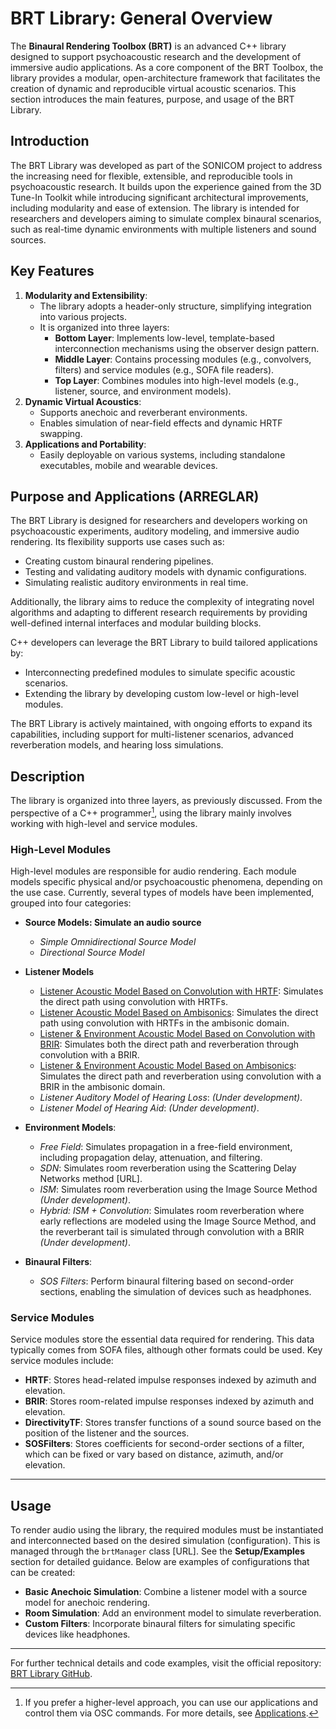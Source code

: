 # BRT Library: General Overview

The **Binaural Rendering Toolbox (BRT)** is an advanced C++ library designed to support psychoacoustic research and the development of immersive audio applications. As a core component of the BRT Toolbox, the library provides a modular, open-architecture framework that facilitates the creation of dynamic and reproducible virtual acoustic scenarios. This section introduces the main features, purpose, and usage of the BRT Library.

## Introduction

The BRT Library was developed as part of the SONICOM project to address the increasing need for flexible, extensible, and reproducible tools in psychoacoustic research. It builds upon the experience gained from the 3D Tune-In Toolkit while introducing significant architectural improvements, including modularity and ease of extension. The library is intended for researchers and developers aiming to simulate complex binaural scenarios, such as real-time dynamic environments with multiple listeners and sound sources.

## Key Features

1. **Modularity and Extensibility**:
    - The library adopts a header-only structure, simplifying integration into various projects.
    - It is organized into three layers:
        - **Bottom Layer**: Implements low-level, template-based interconnection mechanisms using the observer design pattern.
        - **Middle Layer**: Contains processing modules (e.g., convolvers, filters) and service modules (e.g., SOFA file readers).
        - **Top Layer**: Combines modules into high-level models (e.g., listener, source, and environment models).
2. **Dynamic Virtual Acoustics**:
    - Supports anechoic and reverberant environments.
    - Enables simulation of near-field effects and dynamic HRTF swapping.
3. **Applications and Portability**:
    - Easily deployable on various systems, including standalone executables, mobile and wearable devices.

## Purpose and Applications (ARREGLAR)

The BRT Library is designed for researchers and developers working on psychoacoustic experiments, auditory modeling, and immersive audio rendering. Its flexibility supports use cases such as:

- Creating custom binaural rendering pipelines.
- Testing and validating auditory models with dynamic configurations.
- Simulating realistic auditory environments in real time.

Additionally, the library aims to reduce the complexity of integrating novel algorithms and adapting to different research requirements by providing well-defined internal interfaces and modular building blocks.

C++ developers can leverage the BRT Library to build tailored applications by:

- Interconnecting predefined modules to simulate specific acoustic scenarios.
- Extending the library by developing custom low-level or high-level modules.

The BRT Library is actively maintained, with ongoing efforts to expand its capabilities, including support for multi-listener scenarios, advanced reverberation models, and hearing loss simulations.

## Description

The library is organized into three layers, as previously discussed. From the perspective of a C++ programmer[^1], using the library mainly involves working with high-level and service modules.

[^1]: If you prefer a higher-level approach, you can use our applications and control them via OSC commands. For more details, see [Applications](/BRT-Documentation/applications/).

### High-Level Modules

High-level modules are responsible for audio rendering. Each module models specific physical and/or psychoacoustic phenomena, depending on the use case. Currently, several types of models have been implemented, grouped into four categories:

- **Source Models: Simulate an audio source**
    - *Simple Omnidirectional Source Model*
    - *Directional Source Model*

- **Listener Models**
    - [Listener Acoustic Model Based on Convolution with HRTF](../library/listener-models/listener-acoustic-model-hrtf.md): Simulates the direct path using convolution with HRTFs.
    - [Listener Acoustic Model Based on Ambisonics](../library/listener-models/listener-acoustic-model-ambisonic-hrtf.md): Simulates the direct path using convolution with HRTFs in the ambisonic domain.
    - [Listener & Environment Acoustic Model Based on Convolution with BRIR](../library/listener-models/listener-acoustic-model-brir.md): Simulates both the direct path and reverberation through convolution with a BRIR.
    - [Listener & Environment Acoustic Model Based on Ambisonics](../library/listener-models/listener-acoustic-model-ambisonic-brir.md): Simulates the direct path and reverberation using convolution with a BRIR in the ambisonic domain.
    - *Listener Auditory Model of Hearing Loss*: *(Under development)*.
    - *Listener Model of Hearing Aid*: *(Under development)*.

- **Environment Models**:
    - *Free Field*: Simulates propagation in a free-field environment, including propagation delay, attenuation, and filtering.
    - *SDN*: Simulates room reverberation using the Scattering Delay Networks method [URL].
    - *ISM*: Simulates room reverberation using the Image Source Method *(Under development)*.
    - *Hybrid: ISM + Convolution*: Simulates room reverberation where early reflections are modeled using the Image Source Method, and the reverberant tail is simulated through convolution with a BRIR *(Under development)*.

- **Binaural Filters**:
    - *SOS Filters*: Perform binaural filtering based on second-order sections, enabling the simulation of devices such as headphones.

### Service Modules

Service modules store the essential data required for rendering. This data typically comes from SOFA files, although other formats could be used. Key service modules include:

- **HRTF**: Stores head-related impulse responses indexed by azimuth and elevation.
- **BRIR**: Stores room-related impulse responses indexed by azimuth and elevation.
- **DirectivityTF**: Stores transfer functions of a sound source based on the position of the listener and the sources.
- **SOSFilters**: Stores coefficients for second-order sections of a filter, which can be fixed or vary based on distance, azimuth, and/or elevation.

---

## Usage

To render audio using the library, the required modules must be instantiated and interconnected based on the desired simulation (configuration). This is managed through the `brtManager` class [URL]. See the **Setup/Examples** section for detailed guidance. Below are examples of configurations that can be created:

- **Basic Anechoic Simulation**: Combine a listener model with a source model for anechoic rendering.
- **Room Simulation**: Add an environment model to simulate reverberation.
- **Custom Filters**: Incorporate binaural filters for simulating specific devices like headphones.



---

For further technical details and code examples, visit the official repository: <a href="https://github.com/GrupoDiana/BRTLibrary" target="_blank">BRT Library GitHub</a>.
